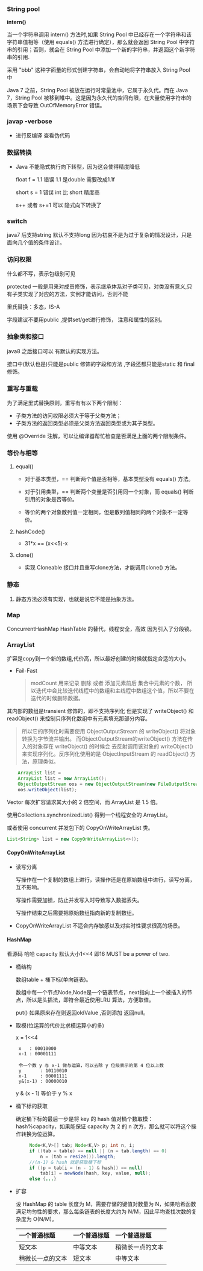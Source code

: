 

### String pool

**intern()**

当一个字符串调用 intern() 方法时,如果 String Pool 中已经存在一个字符串和该字符串值相等（使用 equals() 方法进行确定），那么就会返回 String Pool 中字符串的引用；否则，就会在 String Pool 中添加一个新的字符串，并返回这个新字符串的引用.

采用 "bbb" 这种字面量的形式创建字符串，会自动地将字符串放入 String Pool 中

Java 7 之前，String Pool 被放在运行时常量池中，它属于永久代。而在 Java 7，String Pool 被移到堆中。这是因为永久代的空间有限，在大量使用字符串的场景下会导致 OutOfMemoryError 错误。
    
 
### javap -verbose 
 
 - 进行反编译 查看伪代码


### 数据转换
- Java 不能隐式执行向下转型，因为这会使得精度降低

    float f = 1.1 错误 1.1 是double  需要改成1.1f
    
    short s = 1  错误 int 比 short 精度高
    
    s++ 或者 s+=1 可以 隐式向下转换了
    

### switch

java7 后支持string 默认不支持long 因为初衷不是为过于复杂的情况设计，只是面向几个值的条件设计。

### 访问权限

什么都不写，表示包级别可见

protected 一般是用来对成员修饰，表示继承体系对子类可见，对类没有意义,只有子类实现了对应的方法，实例才能访问，否则不能

里氏替换：多态，IS-A 

字段建议不要用public ,提供set/get进行修饰， 注意和属性的区别。


### 抽象类和接口

java8 之后接口可以 有默认的实现方法。

接口中(默认也是)只能是public 修饰的字段和方法 ,字段还都只能是static 和 final修饰。


### 重写与重载
为了满足里式替换原则，重写有有以下两个限制：

* 子类方法的访问权限必须大于等于父类方法；
* 子类方法的返回类型必须是父类方法返回类型或为其子类型。

使用 @Override 注解，可以让编译器帮忙检查是否满足上面的两个限制条件。


### 等价与相等

1. equal()

    * 对于基本类型，== 判断两个值是否相等，基本类型没有 equals() 方法。

    * 对于引用类型，== 判断两个变量是否引用同一个对象，而 equals() 判断引用的对象是否等价。

    * 等价的两个对象散列值一定相同，但是散列值相同的两个对象不一定等价。

2. hashCode()

    * 31*x == (x<<5)-x
    
3. clone()

    * 实现 Cloneable 接口并且重写clone方法，才能调用clone() 方法。


### 静态
1. 静态方法必须有实现，也就是说它不能是抽象方法。



### Map 
ConcurrentHashMap HashTable 的替代，线程安全，高效 因为引入了分段锁。


### ArrayList

扩容是copy到一个新的数组,代价高，所以最好创建的时候就指定合适的大小。

-  Fail-Fast
   > modCount 用来记录 删除 或者 添加元素前后 集合中元素的个数，
    所以迭代中会比较迭代线程中的数组和主线程中数组这个值，所以不要在迭代的时候删除数据。
    
其内部的数组是transient 修饰的，即不支持序列化
但是实现了 writeObject() 和 readObject() 来控制只序列化数组中有元素填充那部分内容。

> 所以它的序列化时需要使用 ObjectOutputStream 的 writeObject() 将对象转换为字节流并输出。
  而ObjectOutputStream的writeObject() 方法在传入的对象存在 writeObject() 的时候会
  去反射调用该对象的 writeObject() 来实现序列化。反序列化使用的是 ObjectInputStream 的 readObject() 方法，原理类似。

``` java
    ArrayList list =
    ArrayList list = new ArrayList();
    ObjectOutputStream oos = new ObjectOutputStream(new FileOutputStream(file));
    oos.writeObject(list);
```

Vector 每次扩容请求其大小的 2 倍空间，而 ArrayList 是 1.5 倍。

使用Collections.synchronizedList() 得到一个线程安全的 ArrayList。

或者使用 concurrent 并发包下的 CopyOnWriteArrayList 类。
``` java
List<String> list = new CopyOnWriteArrayList<>();
```

#### CopyOnWriteArrayList
- 读写分离
    
  写操作在一个复制的数组上进行，读操作还是在原始数组中进行，读写分离，互不影响。
  
  写操作需要加锁，防止并发写入时导致写入数据丢失。
  
  写操作结束之后需要把原始数组指向新的复制数组。
  
- CopyOnWriteArrayList 不适合内存敏感以及对实时性要求很高的场景。





#### HashMap
 看源码 哈哈 capacity 默认大小1<<4 即16  MUST be a power of two.
 
 - 桶结构
    
    数组table + 桶下标(单向链表)。
    
    数组中每一个节点Node,Node是一个链表节点，next指向上一个被插入的节点，所以是头插法，即符合最近使用LRU 算法，方便取值。
    
    put() 如果原来存在则返回oldValue ,否则添加 返回null。
    
    
 
- 取模(位运算的代价比求模运算小的多)
  
  x = 1<<4
  ``` 
   x   : 00010000
   x-1 : 00001111
    
   令一个数 y 与 x-1 做与运算，可以去除 y 位级表示的第 4 位以上数
   y       : 10110010
   x-1     : 00001111
   y&(x-1) : 00000010
  ```
  y & (x - 1) 等价于 y % x
  
- 桶下标的获取

  确定桶下标的最后一步是将 key 的 hash 值对桶个数取模：hash%capacity，如果能保证 capacity 为 2 的 n 次方，那么就可以将这个操作转换为位运算。
  ``` java
       Node<K,V>[] tab; Node<K,V> p; int n, i;
       if ((tab = table) == null || (n = tab.length) == 0)
           n = (tab = resize()).length;
       //(n-1) & hash 就是获取桶下标
       if ((p = tab[i = (n - 1) & hash]) == null)
           tab[i] = newNode(hash, key, value, null);
       else {...}
  ```
  
- 扩容

  设 HashMap 的 table 长度为 M，需要存储的键值对数量为 N，如果哈希函数满足均匀性的要求，那么每条链表的长度大约为 N/M，因此平均查找次数的复杂度为 O(N/M)。




    
   | 一个普通标题 | 一个普通标题 | 一个普通标题 |
   | :------ | :------ | :------ |
   | 短文本 | 中等文本 | 稍微长一点的文本 |
   | 稍微长一点的文本 | 短文本 | 中等文本 |











